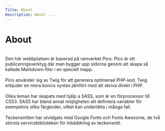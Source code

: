 ```yaml
---
Title: About
Description: About ....
---
```


About
==================
<br>
Den här webbplatsen är baserad på ramverket Pico. Pico är ett publiceringsverktyg
där man bygger upp sidorna genom att skapa så kallade Markdown-filer i en speciell
mapp.
<br><br>
Pico använder sig av Twig för att generera optimerad PHP-kod. Twig erbjuder en
mera koncis syntax jämfört med att skriva direkt i PHP.
<br><br>
Olika teman har skapats med hjälp a SASS, som är en förprocessor till CSS3.
SASS har bland annat möjligheten att definiera variabler för exempelvis olika
färgkoder, vilket kan underlätta i många fall.
<br><br>
Teckensnitten har utvidgats med Google Fonts och Fonts Awesome, de två största
servicebiblioteken för inbäddning av teckensnitt.<br>
